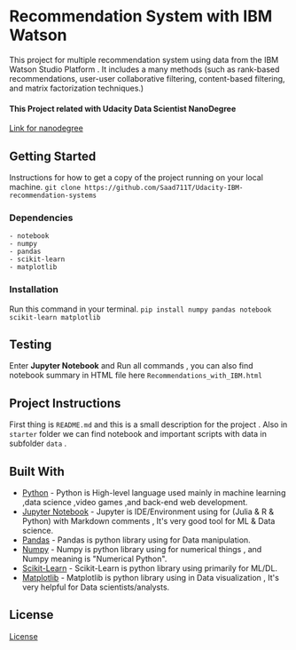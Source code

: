 # Recommendation System with IBM Watson
This project for multiple recommendation system using data from the IBM Watson Studio Platform . It includes a many methods (such as rank-based recommendations, user-user collaborative filtering, content-based filtering, and matrix factorization techniques.)

#### This Project related with Udacity Data Scientist NanoDegree
[Link for nanodegree](https://www.udacity.com/course/data-scientist-nanodegree--nd025)

## Getting Started
Instructions for how to get a copy of the project running on your local machine.
`git clone https://github.com/Saad711T/Udacity-IBM-recommendation-systems`

### Dependencies
```
- notebook
- numpy
- pandas
- scikit-learn
- matplotlib
```

### Installation

Run this command in your terminal.
`pip install numpy pandas notebook scikit-learn matplotlib`

## Testing

Enter **Jupyter Notebook** and Run all commands , you can also find notebook summary in HTML file here `Recommendations_with_IBM.html`

## Project Instructions

First thing is `README.md` and this is a small description for the project . Also in `starter` folder we can find notebook and important scripts with data in subfolder `data` .

## Built With
* [Python](https://www.python.org) - Python is High-level language used mainly in machine learning ,data science ,video games ,and back-end web development.
* [Jupyter Notebook](https://jupyter.org) - Jupyter is IDE/Environment using for (Julia & R & Python) with Markdown comments , It's very good tool for ML & Data science.
* [Pandas](https://pandas.pydata.org) - Pandas is python library using for Data manipulation.
* [Numpy](https://numpy.org) - Numpy is python library using for numerical things , and Numpy meaning is "Numerical Python".
* [Scikit-Learn](https://scikit-learn.org/stable) - Scikit-Learn is python library using primarily for ML/DL.
* [Matplotlib](https://matplotlib.org) - Matplotlib is python library using in Data visualization , It's very helpful for Data scientists/analysts.

## License

[License](LICENSE.txt)
